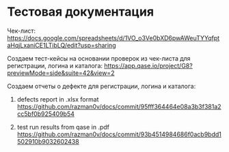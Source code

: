 # Тестовая документация

Чек-лист:
https://docs.google.com/spreadsheets/d/1VO_o3Ve0bXD6pwAWeuTYYqfptaHqjLxaniCE1LTibLQ/edit?usp=sharing


Создаем тест-кейсы на основании проверок из чек-листа для регистрации, логина и каталога:
https://app.qase.io/project/G8?previewMode=side&suite=42&view=2


Создаем отчеты о дефекте для регистрации, логина и каталога:

1. defects report in .xlsx format
https://github.com/razman0v/docs/commit/95fff364464e08a3b3f381a2cc5bf0b925409b54

2. test run results from qase in .pdf https://github.com/razman0v/docs/commit/93b4514984686f0acb9bdd1502910b9032602438

